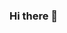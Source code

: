 ### Hi there 👋

<!--
**aquibcode/aquibcode** is a ✨ _special_ ✨ repository because its `README.md` (this file) appears on your GitHub profile.
 """
# Snake Game

This is a simple Snake game implemented in Python using the Pygame library.

![Snake Game Demo](demo.gif)

## How to Play

- Use the arrow keys to control the snake's direction.
- Eat the food (red square) to grow the snake.
- Avoid hitting the walls or the snake's own body.

## Installation

1. Make sure you have Python installed. You can download it from [python.org](https://www.python.org/downloads/).

2. Install Pygame library using pip:

    ```bash
    pip install pygame
    ```

3. Clone this repository:
    ```bash
    git clone https://github.com/your_username/snake-game.git
    ```

4. Navigate to the project directory:

    ```bash
    cd snake-game
    ```

5. Run the game:

    ```bash
    python snake_game.py
    ```

## Controls

- Use the arrow keys to move the snake: Up, Down, Left, Right.
- Press `Esc` key to quit the game.

## Customization

You can customize the game by modifying the following variables in `snake_game.py`:

- `WIDTH`: Width of the game window.
- `HEIGHT`: Height of the game window.
- `SNAKE_SIZE`: Size of each snake segment.
- `FPS`: Frames per second.
- `FOOD_COLOR`: Color of the food.
- `SNAKE_COLOR`: Color of the snake.
- `BG_COLOR`: Background color of the game window.

## License

This project is licensed under the MIT License - see the [LICENSE](LICENSE) file for details.

## Acknowledgments

- Inspiration: This project is inspired by the classic Snake game.
- Pygame: Thanks to the Pygame library for making game development in Python easy and fun.

If you encounter any issues or have suggestions for improvements, feel free to open an issue or create a pull request. Enjoy the game! 🐍🎮
"""
